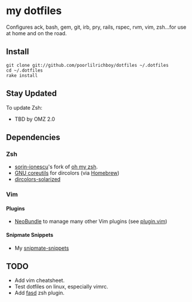 # my dotfiles

Configures ack, bash, gem, git, irb, pry, rails, rspec, rvm, vim, zsh...for use at home and on the road. 


## Install

    git clone git://github.com/poorlilrichboy/dotfiles ~/.dotfiles
    cd ~/.dotfiles
    rake install


## Stay Updated

To update Zsh:

* TBD by OMZ 2.0

## Dependencies

### Zsh

* [sorin-ionescu](https://github.com/sorin-ionescu)'s fork of [oh my zsh](https://github.com/sorin-ionescu/oh-my-zsh).
* [GNU coreutils](http://www.gnu.org/software/coreutils/) for dircolors
  (via [Homebrew](http://mxcl.github.com/homebrew/))
* [dircolors-solarized](https://github.com/seebi/dircolors-solarized)

### Vim

#### Plugins

* [NeoBundle](https://github.com/Shougo/neobundle.vim) to manage many
other Vim plugins (see [plugin.vim](https://github.com/poorlilrichboy/dotfiles/blob/master/vim/plugin.vim))

#### Snipmate Snippets

* My [snipmate-snippets](https://github.com/poorlilrichboy/snipmate-snippets)

## TODO
* Add vim cheatsheet.
* Test dotfiles on linux, especially vimrc.
* Add [fasd](https://github.com/clvv/fasd) zsh plugin.
